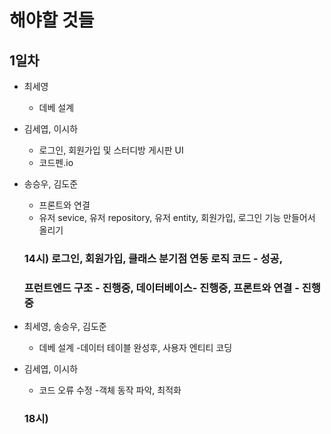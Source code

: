 # 해야할 것들

## 1일차

- 최세영
    - 데베 설계
- 김세엽, 이시하
    - 로그인, 회원가입 및 스터디방 게시판 UI
    - 코드펜.io
- 송승우, 김도준
    - 프론트와 연결
    - 유저 sevice, 유저 repository, 유저 entity, 회원가입, 로그인 기능 만들어서 올리기
 
  ### 14시) 로그인, 회원가입, 클래스 분기점 연동 로직 코드 - 성공,
  ###       프런트엔드 구조 - 진행중, 데이터베이스- 진행중, 프론트와 연결 - 진행중

- 최세영, 송승우, 김도준
    - 데베 설계
        -데이터 테이블 완성후, 사용자 엔티티 코딩
- 김세엽, 이시하
    - 코드 오류 수정
        -객체 동작 파악, 최적화

   ### 18시) 
